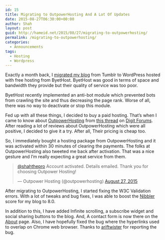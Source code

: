 ```yaml
---
id: 15
title: Migrating to OutpowerHosting And A Lot Of Updates
date: 2015-08-27T06:30:00+00:00
author: Shah
layout: post
guid: http://hameid.net/2015/08/27/migrating-to-outpowerhosting/
permalink: /migrating-to-outpowerhosting/
categories:
  - Announcements
tags:
  - Hosting
  - Wordpress
---
```

Exactly a month back, I [migrated my blog](/migrating-to-wordpress/) from Tumblr to WordPress hosted with free hosting from ByetHost. ByetHost was good in terms of space and bandwidth they provide but their quality of service was too poor.

ByetHost recently implemented an anti-bot module which prevented bots from crawling the site and thus decreasing the page rank. Worse of all, there was no way to deactivate or stop this module.

Fed up with all these things, I decided to buy a paid hosting. That’s when I came to know about [OutpowerHosting](https://outpowerhosting.com) from [this thread](http://forum.digit.in/bazaar/74717-250mb-space-2-5gb-transfer-rs12-month.html) on [Digit Forums](http://forum.digit.in/). After reading a lot of reviews about OutpowerHosting which were all positive, I decided to give it a try. After all, Their pricing is cheap too.

So, I immediately bought a hosting package from OutpowerHosting and it was activated within 30 minutes of clearing the payments. The folks at OutpowerHosting also tweeted me back after activation. That was a nice gesture and I’m really expecting a great service from them.

<blockquote class="twitter-tweet" data-lang="en">
  <p lang="en" dir="ltr">
    <a href="https://twitter.com/shahthepro">@shahthepro</a> Account activated. Details emailed. Thank you for choosing Outpower Hosting!
  </p>
  
  <p>
    &mdash; Outpower Hosting (@outpowerhosting) <a href="https://twitter.com/outpowerhosting/status/636823600608096256">August 27, 2015</a>
  </p>
</blockquote>



After migrating to OutpowerHosting, I started fixing the W3C Validation errors. With a lot of tweaks and bug fixes, I was able to boost the [Nibbler](http://nibbler.silktide.com/en_US/reports/hameid.net) score for my blog to 8.0.

In addition to this, I have added Infinite scrolling, a subscribe widget and social sharing buttons to the blog. And, A contact form is now there on the [About](/about) page. Also, I have hopefully fixed the bug where the hyperlinks used to overlap on Chrome web browser. Thanks to [ariftwister](http://en.gravatar.com/ariftwister) for reporting the bug.
